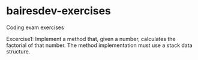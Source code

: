 # bairesdev-exercises
Coding exam exercises

Excercise1: Implement a method that, given a number, calculates the factorial of that number. The
method implementation must use a stack data structure.